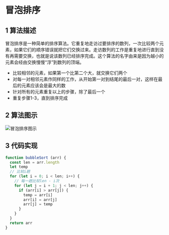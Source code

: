 # 冒泡排序

## 1 算法描述

冒泡排序是一种简单的排序算法。它重复地走访过要排序的数列，一次比较两个元素，如果它们的顺序错误就把它们交换过来。走访数列的工作是重复地进行直到没有再需要交换，也就是说该数列已经排序完成。这个算法的名字由来是因为越小的元素会经由交换慢慢“浮”到数列的顶端。

* 比较相邻的元素，如果第一个比第二个大，就交换它们两个
* 对每一对相邻元素作同样的工作，从开始第一对到结尾的最后一对，这样在最后的元素应该会是最大的数
* 针对所有的元素重复以上的步骤，除了最后一个
* 重复步骤1-3，直到排序完成

## 2 算法图示

![冒泡排序图示](/sort/bubbleSort.gif)

## 3 代码实现

```js
function bubbleSort (arr) {
  const len = arr.length
  let temp
  // 比较i趟
  for (let i = 0; i < len; i++) {
    // 每一趟比较len - i次
    for (let j = i + 1; j < len; j++) {
      if (arr[i] > arr[j]) {
        temp = arr[i]
        arr[i] = arr[j]
        arr[j] = temp
      }
    }
  }
  return arr
}
```